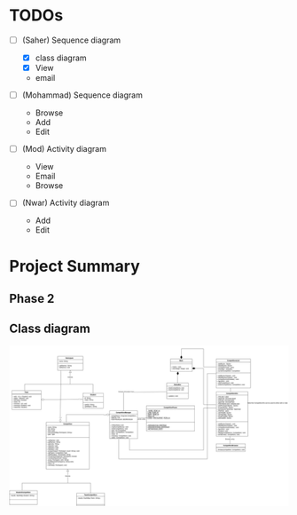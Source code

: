 # TODOs

- [ ] (Saher) Sequence diagram
    - [x] class diagram
    - [x] View
    - email

- [ ] (Mohammad) Sequence diagram
    - Browse
    - Add
    - Edit

- [ ] (Mod) Activity diagram
    - View
    - Email
    - Browse

- [ ] (Nwar) Activity diagram
    - Add
    - Edit

# Project Summary

## Phase 2

## Class diagram

![](./docs/phase2/class-diagram.jpg)
